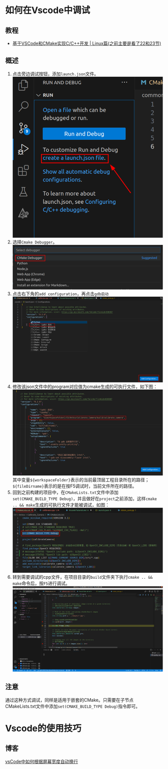 # 如何在Vscode中调试
## 教程
- [基于VSCode和CMake实现C/C++开发 | Linux篇(之前主要是看了22和23节)](https://www.bilibili.com/video/BV1fy4y1b7TC?p=22&vd_source=a5f4029436fab3ad44f642e3a69eb1d1)
## 概述
1. 点击旁边调试按钮，添加`launch.json`文件。
![picture 1](.assets_IMG/VscodeTutorial/IMG_20231129-161610172.png)  
2. 选择`Cmake Debugger`。
![picture 2](.assets_IMG/VscodeTutorial/IMG_20231129-161706872.png)  
3. 点击右下角的`add configuration`，再点击`gdb启动`
![picture 3](.assets_IMG/VscodeTutorial/IMG_20231129-161842273.png)  
4. 修改该json文件中的program对应值为cmake生成的可执行文件，如下图：
![picture 0](.assets_IMG/VscodeTutorial/IMG_20231129-161302725.png)  
其中变量`${workspaceFolder}`表示的当前最顶层工程目录所在的路径；`${fileDirname}`表示的是在按F5调试时，当前文件所在的路径。
5. 回到之前构建的项目中，在`CMakeLists.txt`文件中添加`set(CMAKE_BUILD_TYPE Debug)`，并且做好在`project`之前添加，这样`cmake .. && make`生成的可执行文件才能被调试，如图：
![picture 4](.assets_IMG/VscodeTutorial/IMG_20231129-162502069.png)  
6. 转到需要调试的cpp文件，在项目目录的`build`文件夹下执行`cmake .. && make`命令后，按`F5`进行调试。
![picture 5](.assets_IMG/VscodeTutorial/IMG_20231129-162854238.png)  
## 注意
通过这种方式调试，同样是适用于嵌套的CMake。只需要在子节点CMakeLists.txt文件中添加`set(CMAKE_BUILD_TYPE Debug)`指令即可。

# Vscode的使用技巧
## 博客
[vsCode中如何根据屏幕宽度自动换行](https://blog.csdn.net/weixin_42689147/article/details/87366004)  
